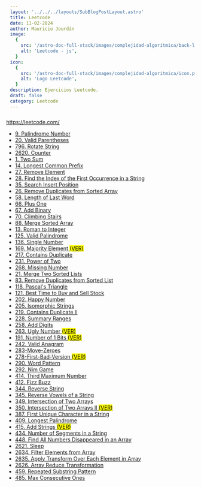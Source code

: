 ```yaml
---
layout: '../../../layouts/SubBlogPostLayout.astro'
title: Leetcode
date: 11-02-2024
author: Mauricio Jourdán
image:
  {
    src: '/astro-doc-full-stack/images/complejidad-algoritmica/back-leetcode.png',
    alt: 'Leetcode - js',
  }
icon:
  {
    src: '/astro-doc-full-stack/images/complejidad-algoritmica/icon.png',
    alt: 'Logo Leetcode',
  }
description: Ejercicios Leetcode.
draft: false
category: Leetcode
---
```


https://leetcode.com/

- [9. Palindrome Number](/astro-doc-full-stack/blog/complejidad-algoritmica/leetcode/9-Palindrome-Number)
- [20. Valid Parentheses](/astro-doc-full-stack/blog/complejidad-algoritmica/leetcode/20-Valid-Parentheses)
- [796. Rotate String](/astro-doc-full-stack/blog/complejidad-algoritmica/leetcode/796-Rotate-String)
- [2620. Counter](/astro-doc-full-stack/blog/complejidad-algoritmica/leetcode/2620-Counter)
- [1. Two Sum](/astro-doc-full-stack/blog/complejidad-algoritmica/leetcode/1-Two-Sum)
- [14. Longest Common Prefix](/astro-doc-full-stack/blog/complejidad-algoritmica/leetcode/14-Longest-Common-Prefix)
- [27. Remove Element](/astro-doc-full-stack/blog/complejidad-algoritmica/leetcode/27-Remove-Element)
- [28. Find the Index of the First Occurrence in a String](/astro-doc-full-stack/blog/complejidad-algoritmica/leetcode/28-Find-the-Index-of-the-First-Occurrence-in-a-String)
- [35. Search Insert Position](/astro-doc-full-stack/blog/complejidad-algoritmica/leetcode/35-Search-Insert-Position)
- [26. Remove Duplicates from Sorted Array](/astro-doc-full-stack/blog/complejidad-algoritmica/leetcode/26-Remove-Duplicates-from-Sorted-Array)
- [58. Length of Last Word](/astro-doc-full-stack/blog/complejidad-algoritmica/leetcode/58-Length-of-Last-Word)
- [66. Plus One](/astro-doc-full-stack/blog/complejidad-algoritmica/leetcode/66-Plus-One)
- [67. Add Binary](/astro-doc-full-stack/blog/complejidad-algoritmica/leetcode/67-Add-Binary)
- [70. Climbing Stairs](/astro-doc-full-stack/blog/complejidad-algoritmica/leetcode/70-Climbing-Stairs)
- [88. Merge Sorted Array](/astro-doc-full-stack/blog/complejidad-algoritmica/leetcode/88-Merge-Sorted-Array)
- [13. Roman to Integer](/astro-doc-full-stack/blog/complejidad-algoritmica/leetcode/13-Roman-to-Integer)
- [125. Valid Palindrome](/astro-doc-full-stack/blog/complejidad-algoritmica/leetcode/125-Valid-Palindrome)
- [136. Single Number](/astro-doc-full-stack/blog/complejidad-algoritmica/leetcode/136-Single-Number)
- [169. Majority Element <mark>(VER)</mark>](/astro-doc-full-stack/blog/complejidad-algoritmica/leetcode/169-Majority-Element)
- [217. Contains Duplicate](/astro-doc-full-stack/blog/complejidad-algoritmica/leetcode/217-Contains-Duplicate)
- [231. Power of Two](/astro-doc-full-stack/blog/complejidad-algoritmica/leetcode/231-Power-of-Two)
- [268. Missing Number](/astro-doc-full-stack/blog/complejidad-algoritmica/leetcode/268-Missing-Number)
- [21. Merge Two Sorted Lists](/astro-doc-full-stack/blog/complejidad-algoritmica/leetcode/21-Merge-Two-Sorted-Lists)
- [83. Remove Duplicates from Sorted List](/astro-doc-full-stack/blog/complejidad-algoritmica/leetcode/83-Remove-Duplicates-from-Sorted-List)
- [118. Pascal's Triangle](/astro-doc-full-stack/blog/complejidad-algoritmica/leetcode/118-Pascal-Triangle)
- [121. Best Time to Buy and Sell Stock](/astro-doc-full-stack/blog/complejidad-algoritmica/leetcode/121-Best-Time-to-Buy-and-Sell-Stock)
- [202. Happy Number](/astro-doc-full-stack/blog/complejidad-algoritmica/leetcode/202-Happy-Number)
- [205. Isomorphic Strings](/astro-doc-full-stack/blog/complejidad-algoritmica/leetcode/205-Isomorphic-Strings)
- [219. Contains Duplicate II](/astro-doc-full-stack/blog/complejidad-algoritmica/leetcode/219-Contains-Duplicate-II)
- [228. Summary Ranges](/astro-doc-full-stack/blog/complejidad-algoritmica/leetcode/228-Summary-Ranges)
- [258. Add Digits](/astro-doc-full-stack/blog/complejidad-algoritmica/leetcode/258-Add-Digits)
- [263. Ugly Number <mark>(VER)</mark>](/astro-doc-full-stack/blog/complejidad-algoritmica/leetcode/263-Ugly-Number)
- [191. Number of 1 Bits <mark>(VER)</mark>](/astro-doc-full-stack/blog/complejidad-algoritmica/leetcode/191-Number-of-1-Bits)
- [242. Valid Anagram](/astro-doc-full-stack/blog/complejidad-algoritmica/leetcode/242-Valid-Anagram)
- [283-Move-Zeroes](/astro-doc-full-stack/blog/complejidad-algoritmica/leetcode/283-Move-Zeroes)
- [278-First-Bad-Version <mark>(VER)</mark>](/astro-doc-full-stack/blog/complejidad-algoritmica/leetcode/278-First-Bad-Version)
- [290. Word Pattern](/astro-doc-full-stack/blog/complejidad-algoritmica/leetcode/290-Word-Pattern)
- [292. Nim Game](/astro-doc-full-stack/blog/complejidad-algoritmica/leetcode/292-Nim-Game)
- [414. Third Maximum Number](/astro-doc-full-stack/blog/complejidad-algoritmica/leetcode/414-Third-Maximum-Number)
- [412. Fizz Buzz](/astro-doc-full-stack/blog/complejidad-algoritmica/leetcode/412-Fizz-Buzz)
- [344. Reverse String](/astro-doc-full-stack/blog/complejidad-algoritmica/leetcode/344-Reverse-String)
- [345. Reverse Vowels of a String](/astro-doc-full-stack/blog/complejidad-algoritmica/leetcode/345-Reverse-Vowels-of-a-String)
- [349. Intersection of Two Arrays](/astro-doc-full-stack/blog/complejidad-algoritmica/leetcode/349-Intersection-of-Two-Arrays)
- [350. Intersection of Two Arrays II <mark>(VER)</mark>](/astro-doc-full-stack/blog/complejidad-algoritmica/leetcode/350-Intersection-of-Two-Arrays-II)
- [387. First Unique Character in a String](/astro-doc-full-stack/blog/complejidad-algoritmica/leetcode/387-First-Unique-Character-in-a-String)
- [409. Longest Palindrome](/astro-doc-full-stack/blog/complejidad-algoritmica/leetcode/409-Longest-Palindrome)
- [415. Add Strings <mark>(VER)</mark>](/astro-doc-full-stack/blog/complejidad-algoritmica/leetcode/415-Add-Strings)
- [434. Number of Segments in a String](/astro-doc-full-stack/blog/complejidad-algoritmica/leetcode/434-Number-of-Segments-in-a-String)
- [448. Find All Numbers Disappeared in an Array](/astro-doc-full-stack/blog/complejidad-algoritmica/leetcode/448-Find-All-Numbers-Disappeared-in-an-Array)
- [2621. Sleep](/astro-doc-full-stack/blog/complejidad-algoritmica/leetcode/2621-Sleep)
- [2634. Filter Elements from Array](/astro-doc-full-stack/blog/complejidad-algoritmica/leetcode/2634-Filter-Elements-from-Array)
- [2635. Apply Transform Over Each Element in Array](/astro-doc-full-stack/blog/complejidad-algoritmica/leetcode/2635-Apply-Transform-Over-Each-Element-in-Array)
- [2626. Array Reduce Transformation](/astro-doc-full-stack/blog/complejidad-algoritmica/leetcode/2626-Array-Reduce-Transformation)
- [459. Repeated Substring Pattern](/astro-doc-full-stack/blog/complejidad-algoritmica/leetcode/459-Repeated-Substring-Pattern)
- [485. Max Consecutive Ones](/astro-doc-full-stack/blog/complejidad-algoritmica/leetcode/485-Max-Consecutive-Ones)

<style>
  h1 { color: #713f12; }
  h2 { color: #2563eb; }
  h3 { color: #a855f7; }
  img {
    width: 100%;
    height: 100%;
    object-fit: cover;
  }
  pre {
    padding: 10px;
  }
</style>
